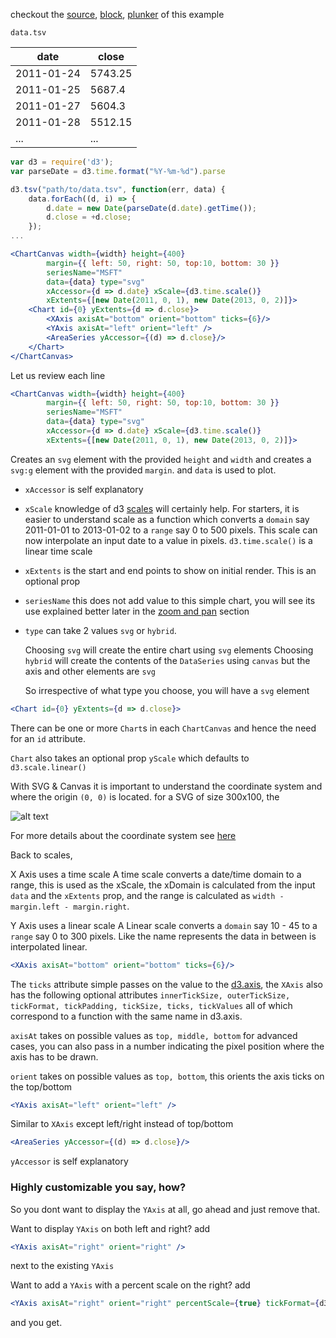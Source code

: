 
checkout the [source](https://gist.github.com/rrag/b9658ffa431f1ffb8d6b), [block](http://bl.ocks.org/rrag/b9658ffa431f1ffb8d6b), [plunker](http://plnkr.co/edit/gist:b9658ffa431f1ffb8d6b?p=preview) of this example

`data.tsv`

date       | close
---------- | -------
2011-01-24 | 5743.25
2011-01-25 | 5687.4
2011-01-27 | 5604.3
2011-01-28 | 5512.15
... | ...


```js
var d3 = require('d3');
var parseDate = d3.time.format("%Y-%m-%d").parse

d3.tsv("path/to/data.tsv", function(err, data) {
	data.forEach((d, i) => {
		d.date = new Date(parseDate(d.date).getTime());
		d.close = +d.close;
	});
...
```


```jsx
<ChartCanvas width={width} height={400}
		margin={{ left: 50, right: 50, top:10, bottom: 30 }}
		seriesName="MSFT"
		data={data} type="svg"
		xAccessor={d => d.date} xScale={d3.time.scale()}
		xExtents={[new Date(2011, 0, 1), new Date(2013, 0, 2)]}>
	<Chart id={0} yExtents={d => d.close}>
		<XAxis axisAt="bottom" orient="bottom" ticks={6}/>
		<YAxis axisAt="left" orient="left" />
		<AreaSeries yAccessor={(d) => d.close}/>
	</Chart>
</ChartCanvas>
```

Let us review each line

```jsx
<ChartCanvas width={width} height={400}
		margin={{ left: 50, right: 50, top:10, bottom: 30 }}
		seriesName="MSFT"
		data={data} type="svg"
		xAccessor={d => d.date} xScale={d3.time.scale()}
		xExtents={[new Date(2011, 0, 1), new Date(2013, 0, 2)]}>
```

Creates an `svg` element with the provided `height` and `width` and creates a `svg:g` element with the provided `margin`. and `data` is used to plot.

- `xAccessor` is self explanatory
- `xScale` knowledge of d3 [scales](https://github.com/mbostock/d3/wiki/Scales) will certainly help. For starters, it is easier to understand scale as a function which converts a `domain` say 2011-01-01 to 2013-01-02 to a `range` say 0 to 500 pixels. This scale can now interpolate an input date to a value in pixels. `d3.time.scale()` is a linear time scale
- `xExtents` is the start and end points to show on initial render. This is an optional prop
- `seriesName` this does not add value to this simple chart, you will see its use explained better later in the [zoom and pan](#/zoom_and_pan) section
- `type` can take 2 values `svg` or `hybrid`.

	Choosing `svg` will create the entire chart using `svg` elements
	Choosing `hybrid` will create the contents of the `DataSeries` using `canvas` but the axis and other elements are `svg`

	So irrespective of what type you choose, you will have a `svg` element

```jsx
<Chart id={0} yExtents={d => d.close}>
```

There can be one or more `Chart`s in each `ChartCanvas` and hence the need for an `id` attribute.

`Chart` also takes an optional prop `yScale` which defaults to `d3.scale.linear()`

With SVG & Canvas it is important to understand the coordinate system and where the origin `(0, 0)` is located. for a SVG of size 300x100, the 

![alt text](http://www.w3.org/TR/SVG/images/coords/InitialCoords.png "SVG/Canvas coordinate system")

For more details about the coordinate system see [here](http://www.w3.org/TR/SVG/coords.jsx)

Back to scales,

X Axis uses a time scale
A time scale converts a date/time domain to a range, this is used as the xScale, the xDomain is calculated from the input `data` and the `xExtents` prop, and the range is calculated as `width - margin.left - margin.right`.

Y Axis uses a linear scale
A Linear scale converts a `domain` say 10 - 45 to a `range` say 0 to 300 pixels. Like the name represents the data in between is interpolated linear.

```jsx
<XAxis axisAt="bottom" orient="bottom" ticks={6}/>
```
The `ticks` attribute simple passes on the value to the [d3.axis](https://github.com/mbostock/d3/wiki/SVG-Axes#ticks), the `XAxis` also has the following optional attributes `innerTickSize, outerTickSize, tickFormat, tickPadding, tickSize, ticks, tickValues` all of which correspond to a function with the same name in d3.axis.

`axisAt` takes on possible values as `top, middle, bottom` for advanced cases, you can also pass in a number indicating the pixel position where the axis has to be drawn.

`orient` takes on possible values as `top, bottom`, this orients the axis ticks on the top/bottom


```jsx
<YAxis axisAt="left" orient="left" />
```
Similar to `XAxis` except left/right instead of top/bottom


```jsx
<AreaSeries yAccessor={(d) => d.close}/>
```

`yAccessor` is self explanatory

### Highly customizable you say, how?

So you dont want to display the `YAxis` at all, go ahead and just remove that.

Want to display `YAxis` on both left and right? add 

```jsx
<YAxis axisAt="right" orient="right" />
```
next to the existing `YAxis`

Want to add a `YAxis` with a percent scale on the right? add
```jsx
<YAxis axisAt="right" orient="right" percentScale={true} tickFormat={d3.format(".0%")}/>
```
and you get.